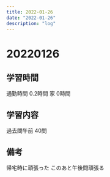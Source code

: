 ```yaml
---
title: 2022-01-26
date: "2022-01-26"
description: "log"
---
```


# 20220126

## 学習時間
通勤時間
0.2時間
家
0時間

## 学習内容
過去問午前
40問
## 備考
帰宅時に頑張った
このあと午後問頑張る